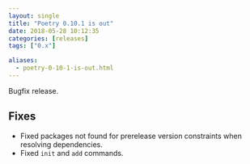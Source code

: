 ```yaml
---
layout: single
title: "Poetry 0.10.1 is out"
date: 2018-05-28 10:12:35
categories: [releases]
tags: ["0.x"]

aliases:
  - poetry-0-10-1-is-out.html
---
```


Bugfix release.

## Fixes

- Fixed packages not found for prerelease version constraints when resolving dependencies.
- Fixed `init` and `add` commands.
